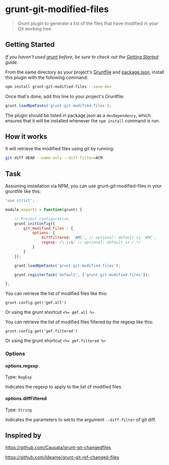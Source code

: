 # grunt-git-modified-files
> Grunt plugin to generate a list of the files that have modified in your Git working tree.

## Getting Started
_If you haven't used [grunt][] before, be sure to check out the [Getting Started][] guide._

From the same directory as your project's [Gruntfile][Getting Started] and [package.json][], install this plugin with the following command:

```bash
npm install grunt-git-modified-files --save-dev
```

Once that's done, add this line to your project's Gruntfile:

```js
grunt.loadNpmTasks('grunt-git-modified-files');
```

The plugin should be listed in package.json as a `devDependency`, which ensures that it will be installed whenever the `npm install` command is run.

[grunt]: http://gruntjs.com/
[Getting Started]: https://github.com/gruntjs/grunt/blob/devel/docs/getting_started.md
[package.json]: https://npmjs.org/doc/json.html

## How it works

It will retrieve the modified files using git by running:

```bash
git diff HEAD --name-only --diff-filter=ACM
```

## Task

Assuming installation via NPM, you can use grunt-git-modified-files in your gruntfile like this:

```javascript
'use strict';

module.exports = function(grunt) {

    // Project configuration.
    grunt.initConfig({
        git_modified_files : {
            options: {
                diffFiltered: 'AMC', // optional: default is 'AMC',
                regexp: /\.js$/ // optional: default is /.*/
            }
        }
    });

    grunt.loadNpmTasks('grunt-git-modified-files');

    grunt.registerTask('default', ['grunt-git-modified-files']);

};
```

You can retrieve the list of modified files like this:

    grunt.config.get('gmf.all')

Or using the grunt shortcut `<%= gmf.all %>`

You can retrieve the list of modified files filtered by the regexp like this:

    grunt.config.get('gmf.filtered')

Or using the grunt shortcut `<%= gmf.filtered %>`

### Options

#### options.regexp
Type: `RegExp`

Indicates the regexp to apply to the list of modified files.

#### options.diffFiltered
Type: `String`

Indicates the parameters to set to the argument `--diff-filter` of git diff.

## Inspired by
https://github.com/Causata/grunt-git-changedfiles

https://github.com/Ideame/grunt-git-ref-changed-files
